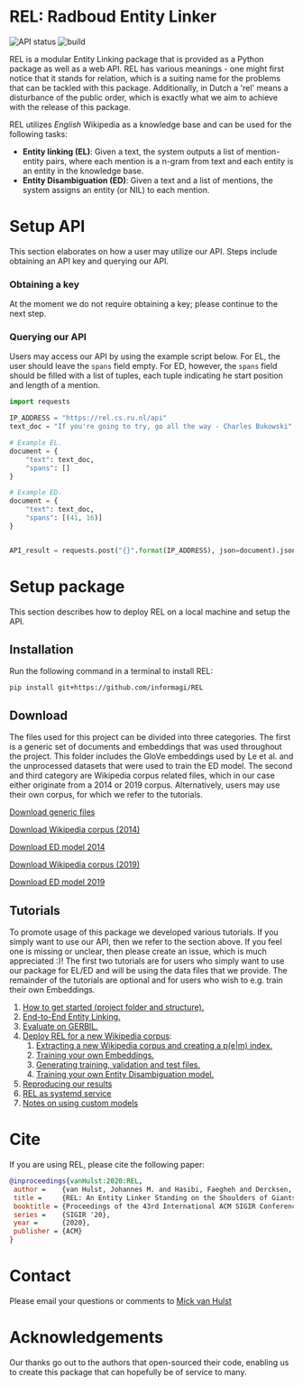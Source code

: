 # REL: Radboud Entity Linker

![API status](https://img.shields.io/endpoint?label=status&url=https%3A%2F%2Frel.cs.ru.nl%2Fapi)
![build](https://github.com/informagi/REL/workflows/build/badge.svg)

REL is a modular Entity Linking package that is provided as a Python package as well as a web API. REL has various meanings -  one might first notice that it stands for relation, which is a suiting name for the problems that can be tackled with this package. Additionally, in Dutch a 'rel' means a disturbance of the public order, which is exactly what we aim to achieve with the release of this package.

REL utilizes *English* Wikipedia as a knowledge base and can be used for the following tasks:
- **Entity linking (EL)**: Given a text, the system outputs a list of mention-entity pairs, where each mention is a n-gram from text and each entity is an entity in the knowledge base.
- **Entity Disambiguation (ED)**: Given a text and a list of mentions, the system assigns an entity (or NIL) to each mention.

# Setup API
This section elaborates on how a user may utilize our API. Steps include obtaining an API key and querying our API. 

### Obtaining a key
At the moment we do not require obtaining a key; please continue to the next step.

### Querying our API
Users may access our API by using the example script below. 
For EL, the user should leave the `spans` field empty. For ED, however, the `spans` field should be filled with a list of tuples, each tuple indicating he start position and length of a mention.

```python
import requests

IP_ADDRESS = "https://rel.cs.ru.nl/api"
text_doc = "If you're going to try, go all the way - Charles Bukowski"

# Example EL.
document = {
    "text": text_doc,
    "spans": []
}

# Example ED.
document = {
    "text": text_doc,
    "spans": [(41, 16)]
}


API_result = requests.post("{}".format(IP_ADDRESS), json=document).json()
```

# Setup package
This section describes how to deploy REL on a local machine and setup the API.

## Installation
Run the following command in a terminal to install REL:
```
pip install git+https://github.com/informagi/REL
```

## Download
The files used for this project can be divided into three categories. The first is a generic set of documents and embeddings that was used throughout the project. This folder includes the GloVe embeddings used by Le et al. and the unprocessed datasets that were used to train
the ED model. The second and third category are Wikipedia corpus related files, which in our case either originate from a 2014 or 
2019 corpus. Alternatively, users may use their own corpus, for which we refer to the tutorials.

[Download generic files](http://gem.cs.ru.nl/generic.tar.gz)

[Download Wikipedia corpus (2014)](http://gem.cs.ru.nl/wiki_2014.tar.gz)

[Download ED model 2014](http://gem.cs.ru.nl/ed-wiki-2014.tar.gz)

[Download Wikipedia corpus (2019)](http://gem.cs.ru.nl/wiki_2019.tar.gz)

[Download ED model 2019](http://gem.cs.ru.nl/ed-wiki-2019.tar.gz)

## Tutorials
To promote usage of this package we developed various tutorials. If you simply want to use our API, then 
we refer to the section above. If you feel one is missing or unclear, then please create an issue, which is much appreciated :)! The first two tutorials are
for users who simply want to use our package for EL/ED and will be using the data files that we provide. 
The remainder of the tutorials are optional and for users who wish to e.g. train their own Embeddings.

1. [How to get started (project folder and structure).](https://github.com/informagi/REL/tree/master/tutorials/01_How_to_get_started.md)
2. [End-to-End Entity Linking.](https://github.com/informagi/REL/tree/master/tutorials/02_E2E_Entity_Linking.md)
3. [Evaluate on GERBIL.](https://github.com/informagi/REL/tree/master/tutorials/03_Evaluate_Gerbil.md)
4. [Deploy REL for a new Wikipedia corpus](https://github.com/informagi/REL/tree/master/tutorials/deploy_REL_new_Wiki/04_deploy_REL_new_wiki.md):
    1. [Extracting a new Wikipedia corpus and creating a p(e|m) index.](https://github.com/informagi/REL/tree/master/tutorials/deploy_REL_new_Wiki/04_01_Extracting_a_new_Wikipedia_corpus.md)
    2. [Training your own Embeddings.](https://github.com/informagi/REL/tree/master/tutorials/deploy_REL_new_Wiki/04_02_training_your_own_embeddings.md)
    3. [Generating training, validation and test files.](https://github.com/informagi/REL/tree/master/tutorials/deploy_REL_new_Wiki/04_03_generating_training_test_files.md)
    4. [Training your own Entity Disambiguation model.](https://github.com/informagi/REL/tree/master/tutorials/deploy_REL_new_Wiki/04_04_training_your_own_ED_model.md)
5. [Reproducing our results](https://github.com/informagi/REL/tree/master/tutorials/05_reproducing_our_results.md)
6. [REL as systemd service](https://github.com/informagi/REL/tree/master/tutorials/06_systemd_instructions.md)
7. [Notes on using custom models](https://github.com/informagi/REL/tree/master/tutorials/07_custom_models.md)

# Cite
If you are using REL, please cite the following paper:

```bibtex
@inproceedings{vanHulst:2020:REL,
 author =    {van Hulst, Johannes M. and Hasibi, Faegheh and Dercksen, Koen and Balog, Krisztian and de Vries, Arjen P.},
 title =     {REL: An Entity Linker Standing on the Shoulders of Giants},
 booktitle = {Proceedings of the 43rd International ACM SIGIR Conference on Research and Development in Information Retrieval},
 series =    {SIGIR '20},
 year =      {2020},
 publisher = {ACM}
}
```

# Contact
Please email your questions or comments to [Mick van Hulst](mailto:mick.vanhulst@gmail.com)

# Acknowledgements
Our thanks go out to the authors that open-sourced their code, enabling us to create this package that can hopefully be of service to many.
